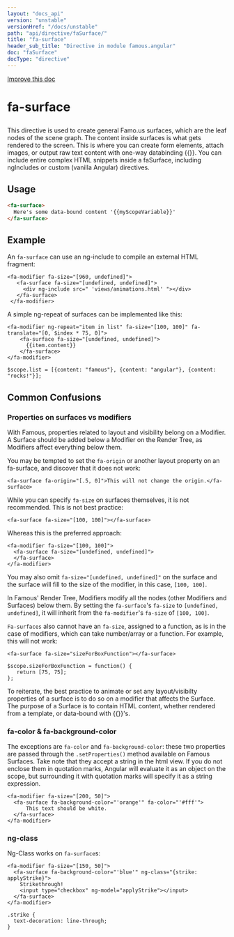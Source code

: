 ```yaml
---
layout: "docs_api"
version: "unstable"
versionHref: "/docs/unstable"
path: "api/directive/faSurface/"
title: "fa-surface"
header_sub_title: "Directive in module famous.angular"
doc: "faSurface"
docType: "directive"
---
```


<div class="improve-docs">
  <a href='https://github.com/Famous/famous-angular/edit/master/src/scripts/directives/fa-surface.js#L1'>
    Improve this doc
  </a>
</div>




<h1 class="api-title">

  fa-surface



</h1>





This directive is used to create general Famo.us surfaces, which are the
leaf nodes of the scene graph.  The content inside
surfaces is what gets rendered to the screen.
This is where you can create form elements, attach
images, or output raw text content with one-way databinding {{}}.
You can include entire complex HTML snippets inside a faSurface, including
ngIncludes or custom (vanilla Angular) directives.








  
<h2 id="usage">Usage</h2>
  
```html
<fa-surface>
  Here's some data-bound content '{{myScopeVariable}}'
</fa-surface>
```
  
  

  



<h2 id="example">Example</h2><p>An <code>fa-surface</code> can use an ng-include to compile an external HTML fragment:</p>
<pre><code class="lang-html">&lt;fa-modifier fa-size=&quot;[960, undefined]&quot;&gt;
   &lt;fa-surface fa-size=&quot;[undefined, undefined]&quot;&gt;
     &lt;div ng-include src=&quot; &#39;views/animations.html&#39; &quot;&gt;&lt;/div&gt;
   &lt;/fa-surface&gt;
 &lt;/fa-modifier&gt;</code></pre>
<p>A simple ng-repeat of surfaces can be implemented like this:</p>
<pre><code class="lang-html">&lt;fa-modifier ng-repeat=&quot;item in list&quot; fa-size=&quot;[100, 100]&quot; fa-translate=&quot;[0, $index * 75, 0]&quot;&gt;
    &lt;fa-surface fa-size=&quot;[undefined, undefined]&quot;&gt;
      {{item.content}}
    &lt;/fa-surface&gt;
&lt;/fa-modifier&gt;</code></pre>
<pre><code class="lang-javascript">$scope.list = [{content: &quot;famous&quot;}, {content: &quot;angular&quot;}, {content: &quot;rocks!&quot;}];</code></pre>
<h2 id="common-confusions">Common Confusions</h2>
<h3 id="properties-on-surfaces-vs-modifiers">Properties on surfaces vs modifiers</h3>
<p>With Famous, properties related to layout and visibility belong on a Modifier.  A Surface should be added below a Modifier on the Render Tree, as Modifiers affect everything below them.</p>
<p>You may be tempted to set the <code>fa-origin</code> or another layout property on an fa-surface, and discover that it does not work:</p>
<pre><code class="lang-html">&lt;fa-surface fa-origin=&quot;[.5, 0]&quot;&gt;This will not change the origin.&lt;/fa-surface&gt;</code></pre>
<p>While you can specify <code>fa-size</code> on surfaces themselves, it is not recommended.
This is not best practice:</p>
<pre><code class="lang-html">&lt;fa-surface fa-size=&quot;[100, 100]&quot;&gt;&lt;/fa-surface&gt;</code></pre>
<p>Whereas this is the preferred approach: </p>
<pre><code class="lang-html">&lt;fa-modifier fa-size=&quot;[100, 100]&quot;&gt;
  &lt;fa-surface fa-size=&quot;[undefined, undefined]&quot;&gt;
  &lt;/fa-surface&gt;
&lt;/fa-modifier&gt;</code></pre>
<p>You may also omit <code>fa-size=&quot;[undefined, undefined]&quot;</code> on the surface and the surface will fill to the size of the modifier, in this case, <code>[100, 100]</code>.</p>
<p>In Famous&#39; Render Tree, Modifiers modify all the nodes (other Modifiers and Surfaces) below them.  By setting the <code>fa-surface</code>&#39;s <code>fa-size</code> to <code>[undefined, undefined]</code>, it will inherit from the <code>fa-modifier</code>&#39;s <code>fa-size</code> of <code>[100, 100]</code>. </p>
<p><code>Fa-surfaces</code> also cannot have an <code>fa-size</code>, assigned to a function, as is in the case of modifiers, which can take number/array or a function.
For example, this will not work:</p>
<pre><code class="lang-html">&lt;fa-surface fa-size=&quot;sizeForBoxFunction&quot;&gt;&lt;/fa-surface&gt;</code></pre>
<pre><code class="lang-javascript">$scope.sizeForBoxFunction = function() {
   return [75, 75];
};</code></pre>
<p>To reiterate, the best practice to animate or set any layout/visibilty properties of a surface is to do so on a modifier that affects the Surface.  The purpose of a Surface is to contain HTML content, whether rendered from a template, or data-bound with {{}}&#39;s.</p>
<p><fa-modifier fa-size="[100, 100]">
  <fa-surface fa-background-color="'red'"></fa-surface>
</fa-modifier></p>
<h3 id="fa-color-fa-background-color">fa-color &amp; fa-background-color</h3>
<p>The exceptions are <code>fa-color</code> and <code>fa-background-color</code>: these two properties are passed through the <code>.setProperties()</code> method available on Famous Surfaces.
Take note that they accept a string in the html view.  If you do not enclose them in quotation marks, Angular will evaluate it as an object on the scope, but surrounding it with quotation marks will specify it as a string expression.</p>
<pre><code class="lang-html">&lt;fa-modifier fa-size=&quot;[200, 50]&quot;&gt;
  &lt;fa-surface fa-background-color=&quot;&#39;orange&#39;&quot; fa-color=&quot;&#39;#fff&#39;&quot;&gt;
      This text should be white.
  &lt;/fa-surface&gt;
&lt;/fa-modifier&gt;</code></pre>
<h3 id="ng-class">ng-class</h3>
<p>Ng-Class works on <code>fa-surface</code>s:</p>
<pre><code class="lang-html">&lt;fa-modifier fa-size=&quot;[150, 50]&quot;&gt;
  &lt;fa-surface fa-background-color=&quot;&#39;blue&#39;&quot; ng-class=&quot;{strike: applyStrike}&quot;&gt;
    Strikethrough!
    &lt;input type=&quot;checkbox&quot; ng-model=&quot;applyStrike&quot;&gt;&lt;/input&gt;
  &lt;/fa-surface&gt;
&lt;/fa-modifier&gt;</code></pre>
<pre><code class="lang-css">.strike {
  text-decoration: line-through;
}</code></pre>



